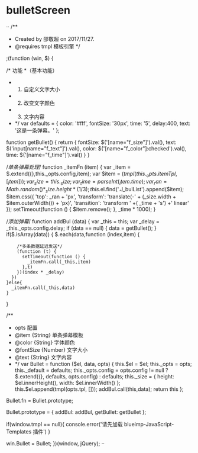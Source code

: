 # bulletScreen


··
/**
 * Created by 邵敬超 on 2017/11/27.
 * @requires tmpl 模板引擎
 */

;(function (win, $) {
  
  /* 功能
   *（基本功能）
   * 1. 自定义文字大小
   * 2. 改变文字颜色
   * 3. 文字内容
   * */
  var defaults = {
    color: '#fff',
    fontSize: '30px',
    time: '5',
    delay:400,
    text: '这是一条弹幕。'
  };
  
  function getBullet() {
    return {
      fontSize: $('[name="f_size"]').val(),
      text: $('input[name="f_text"]').val(),
      color: $('[name="f_color"]:checked').val(),
      time: $('[name="f_time"]').val()
    }
  }
  
  /*单条弹幕处理*/
   function _itemFn (item) {
    var _item = $.extend({},this._opts.config,item);
    var $item = $(tmpl(this._opts.itemTpl, [_item]));
    var _size = this._size;
    var _time = parseInt(_item.time);
    var _ran = Math.random() * _size.height * (1 / 3);
    this.$el.find('.J_bulList').append($item);
    $item.css({
      'top': _ran + 'px',
      'transform': 'translate(-' + (_size.width + $item.outerWidth()) + 'px)',
      'transition': 'transform ' +( _time + 's') +' linear'
    });
    setTimeout(function () {
      $item.remove();
    }, _time * 1000);
  }
  
  /*添加弹幕*/
   function addBul (data) {
    var _this = this;
    var _delay = _this._opts.config.delay;
    if (data == null) {
      data = getBullet();
    }
    if($.isArray(data)) {
      $.each(data,function (index,item) {
        
        /*多条数据延迟发送*/
        (function (t) {
          setTimeout(function () {
            _itemFn.call(_this,item)
          },t)
        })(index * _delay)
      })
    }else{
      _itemFn.call(_this,data)
    }
  }
  
  /**
   * opts 配置
   * @item {String} 单条弹幕模板
   * @color {String} 字体颜色
   * @fontSize {Number} 文字大小
   * @text {String} 文字内容
   * */
  var Bullet = function ($el, data, opts) {
    this.$el = $el;
    this._opts = opts;
    this._default = defaults;
    this._opts.config = opts.config != null ? $.extend({}, defaults, opts.config) : defaults;
    this._size = {
      height: $el.innerHeight(),
      width: $el.innerWidth()
    };
    this.$el.append(tmpl(opts.tpl, []));
    addBul.call(this,data);
    return this
  };
  
  
  Bullet.fn = Bullet.prototype;
  
  Bullet.prototype = {
    addBul: addBul,
    getBullet: getBullet
  };

  if(window.tmpl == null){
    console.error('请先加载 blueimp-JavaScript-Templates 插件')
  }
  
  win.Bullet = Bullet;
})(window, jQuery);
··
